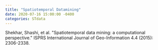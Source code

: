```yaml
---
title: "Spatiotemporal Datamining"
date: 2020-07-16 15:00:00 -0400
categories: STdata
---
```


Shekhar, Shashi, et al. "Spatiotemporal data mining: a computational perspective." ISPRS International Journal of Geo-Information 4.4 (2015): 2306-2338.
